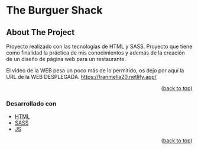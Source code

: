 <h1>The Burguer Shack</h1>


<!-- ABOUT THE PROJECT -->
## About The Project

Proyecto realizado con las tecnologías de HTML y SASS. Proyecto que tiene como finalidad la práctica de mis conocimientos y además de la creación de un diseño de página web para un restaurante.

El video de la WEB pesa un poco más de lo permitido, os dejo por aquí la URL de la WEB DESPLEGADA. https://franmella20.netlify.app/

<p align="right">(<a href="#top">back to top</a>)</p>



### Desarrollado con

* [HTML](https://developer.mozilla.org/es/docs/Web/HTML)
* [SASS](https://sass-lang.com/)
* [JS](https://developer.mozilla.org/es/docs/Web/JavaScript)

<p align="right">(<a href="#top">back to top</a>)</p>

